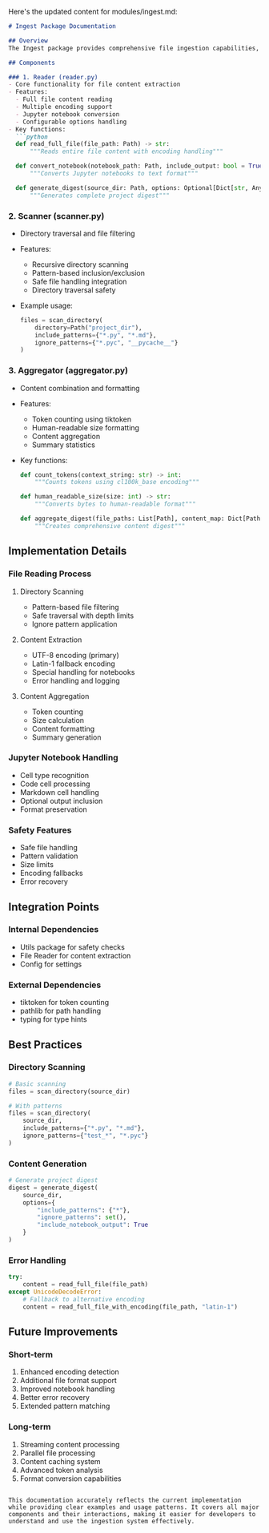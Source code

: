 Here's the updated content for modules/ingest.md:

```markdown
# Ingest Package Documentation

## Overview
The Ingest package provides comprehensive file ingestion capabilities, handling directory scanning, file content extraction, and content aggregation. It supports multiple file formats with special handling for Jupyter notebooks and implements efficient token counting and size formatting.

## Components

### 1. Reader (reader.py)
- Core functionality for file content extraction
- Features:
  - Full file content reading
  - Multiple encoding support
  - Jupyter notebook conversion
  - Configurable options handling
- Key functions:
  ```python
  def read_full_file(file_path: Path) -> str:
      """Reads entire file content with encoding handling"""

  def convert_notebook(notebook_path: Path, include_output: bool = True) -> str:
      """Converts Jupyter notebooks to text format"""

  def generate_digest(source_dir: Path, options: Optional[Dict[str, Any]] = None) -> str:
      """Generates complete project digest"""
  ```

### 2. Scanner (scanner.py)

- Directory traversal and file filtering
- Features:
  - Recursive directory scanning
  - Pattern-based inclusion/exclusion
  - Safe file handling integration
  - Directory traversal safety
- Example usage:

  ```python
  files = scan_directory(
      directory=Path("project_dir"),
      include_patterns={"*.py", "*.md"},
      ignore_patterns={"*.pyc", "__pycache__"}
  )
  ```

### 3. Aggregator (aggregator.py)

- Content combination and formatting
- Features:
  - Token counting using tiktoken
  - Human-readable size formatting
  - Content aggregation
  - Summary statistics
- Key functions:

  ```python
  def count_tokens(context_string: str) -> int:
      """Counts tokens using cl100k_base encoding"""

  def human_readable_size(size: int) -> str:
      """Converts bytes to human-readable format"""

  def aggregate_digest(file_paths: List[Path], content_map: Dict[Path, str]) -> str:
      """Creates comprehensive content digest"""
  ```

## Implementation Details

### File Reading Process

1. Directory Scanning
   - Pattern-based file filtering
   - Safe traversal with depth limits
   - Ignore pattern application

2. Content Extraction
   - UTF-8 encoding (primary)
   - Latin-1 fallback encoding
   - Special handling for notebooks
   - Error handling and logging

3. Content Aggregation
   - Token counting
   - Size calculation
   - Content formatting
   - Summary generation

### Jupyter Notebook Handling

- Cell type recognition
- Code cell processing
- Markdown cell handling
- Optional output inclusion
- Format preservation

### Safety Features

- Safe file handling
- Pattern validation
- Size limits
- Encoding fallbacks
- Error recovery

## Integration Points

### Internal Dependencies

- Utils package for safety checks
- File Reader for content extraction
- Config for settings

### External Dependencies

- tiktoken for token counting
- pathlib for path handling
- typing for type hints

## Best Practices

### Directory Scanning

```python
# Basic scanning
files = scan_directory(source_dir)

# With patterns
files = scan_directory(
    source_dir,
    include_patterns={"*.py", "*.md"},
    ignore_patterns={"test_*", "*.pyc"}
)
```

### Content Generation

```python
# Generate project digest
digest = generate_digest(
    source_dir,
    options={
        "include_patterns": {"*"},
        "ignore_patterns": set(),
        "include_notebook_output": True
    }
)
```

### Error Handling

```python
try:
    content = read_full_file(file_path)
except UnicodeDecodeError:
    # Fallback to alternative encoding
    content = read_full_file_with_encoding(file_path, "latin-1")
```

## Future Improvements

### Short-term

1. Enhanced encoding detection
2. Additional file format support
3. Improved notebook handling
4. Better error recovery
5. Extended pattern matching

### Long-term

1. Streaming content processing
2. Parallel file processing
3. Content caching system
4. Advanced token analysis
5. Format conversion capabilities

```

This documentation accurately reflects the current implementation while providing clear examples and usage patterns. It covers all major components and their interactions, making it easier for developers to understand and use the ingestion system effectively.
